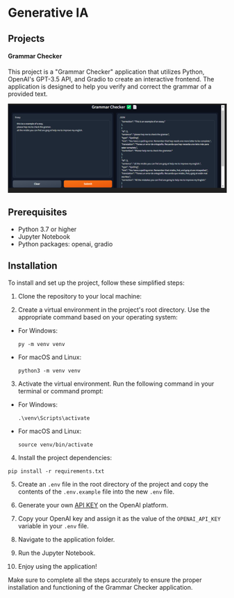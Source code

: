 # Generative IA

## Projects 

#### Grammar Checker
This project is a "Grammar Checker" application that utilizes Python, OpenAI's GPT-3.5 API, and Gradio to create an interactive frontend. The application is designed to help you verify and correct the grammar of a provided text.

![Grammar checker](docs/img/grammar-checker.png)


## Prerequisites

- Python 3.7 or higher
- Jupyter Notebook
- Python packages: openai, gradio

## Installation

To install and set up the project, follow these simplified steps:

1. Clone the repository to your local machine:


2. Create a virtual environment in the project's root directory. Use the appropriate command based on your operating system:

- For Windows:

  ```
  py -m venv venv
  ```

- For macOS and Linux:

  ```
  python3 -m venv venv
  ```

3. Activate the virtual environment. Run the following command in your terminal or command prompt:

- For Windows:

  ```
  .\venv\Scripts\activate
  ```

- For macOS and Linux:

  ```
  source venv/bin/activate
  ```


4. Install the project dependencies:
  ```
  pip install -r requirements.txt
  ```


5. Create an `.env` file in the root directory of the project and copy the contents of the `.env.example` file into the new `.env` file.

6. Generate your own [API KEY](https://platform.openai.com/account/api-keys) on the OpenAI platform.

7. Copy your OpenAI key and assign it as the value of the `OPENAI_API_KEY` variable in your `.env` file.

8. Navigate to the application folder.

9. Run the Jupyter Notebook.

10. Enjoy using the application!

Make sure to complete all the steps accurately to ensure the proper installation and functioning of the Grammar Checker application.